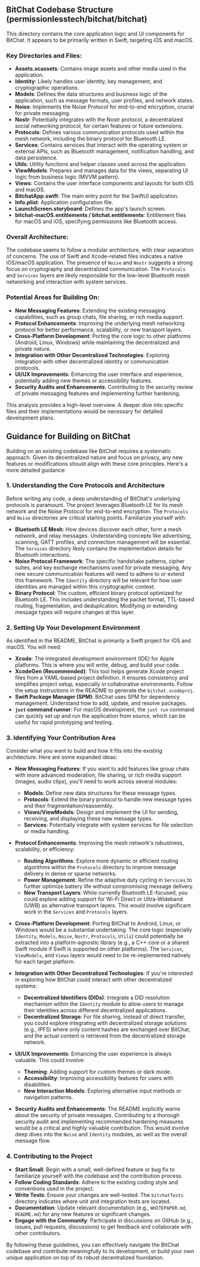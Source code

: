 ## BitChat Codebase Structure (permissionlesstech/bitchat/bitchat)

This directory contains the core application logic and UI components for BitChat. It appears to be primarily written in Swift, targeting iOS and macOS.

### Key Directories and Files:

*   **Assets.xcassets**: Contains image assets and other media used in the application.
*   **Identity**: Likely handles user identity, key management, and cryptographic operations.
*   **Models**: Defines the data structures and business logic of the application, such as message formats, user profiles, and network states.
*   **Noise**: Implements the Noise Protocol for end-to-end encryption, crucial for private messaging.
*   **Nostr**: Potentially integrates with the Nostr protocol, a decentralized social networking protocol, for certain features or future extensions.
*   **Protocols**: Defines various communication protocols used within the mesh network, including the binary protocol for Bluetooth LE.
*   **Services**: Contains services that interact with the operating system or external APIs, such as Bluetooth management, notification handling, and data persistence.
*   **Utils**: Utility functions and helper classes used across the application.
*   **ViewModels**: Prepares and manages data for the views, separating UI logic from business logic (MVVM pattern).
*   **Views**: Contains the user interface components and layouts for both iOS and macOS.
*   **BitchatApp.swift**: The main entry point for the SwiftUI application.
*   **Info.plist**: Application configuration file.
*   **LaunchScreen.storyboard**: Defines the app's launch screen.
*   **bitchat-macOS.entitlements / bitchat.entitlements**: Entitlement files for macOS and iOS, specifying permissions like Bluetooth access.

### Overall Architecture:

The codebase seems to follow a modular architecture, with clear separation of concerns. The use of Swift and Xcode-related files indicates a native iOS/macOS application. The presence of `Noise` and `Nostr` suggests a strong focus on cryptography and decentralized communication. The `Protocols` and `Services` layers are likely responsible for the low-level Bluetooth mesh networking and interaction with system services.

### Potential Areas for Building On:

*   **New Messaging Features**: Extending the existing messaging capabilities, such as group chats, file sharing, or rich media support.
*   **Protocol Enhancements**: Improving the underlying mesh networking protocol for better performance, scalability, or new transport layers.
*   **Cross-Platform Development**: Porting the core logic to other platforms (Android, Linux, Windows) while maintaining the decentralized and private nature.
*   **Integration with Other Decentralized Technologies**: Exploring integration with other decentralized identity or communication protocols.
*   **UI/UX Improvements**: Enhancing the user interface and experience, potentially adding new themes or accessibility features.
*   **Security Audits and Enhancements**: Contributing to the security review of private messaging features and implementing further hardening.

This analysis provides a high-level overview. A deeper dive into specific files and their implementations would be necessary for detailed development plans.



## Guidance for Building on BitChat

Building on an existing codebase like BitChat requires a systematic approach. Given its decentralized nature and focus on privacy, any new features or modifications should align with these core principles. Here's a more detailed guidance:

### 1. Understanding the Core Protocols and Architecture

Before writing any code, a deep understanding of BitChat's underlying protocols is paramount. The project leverages Bluetooth LE for its mesh network and the Noise Protocol for end-to-end encryption. The `Protocols` and `Noise` directories are critical starting points. Familiarize yourself with:

*   **Bluetooth LE Mesh**: How devices discover each other, form a mesh network, and relay messages. Understanding concepts like advertising, scanning, GATT profiles, and connection management will be essential. The `Services` directory likely contains the implementation details for Bluetooth interactions.
*   **Noise Protocol Framework**: The specific handshake patterns, cipher suites, and key exchange mechanisms used for private messaging. Any new secure communication features will need to adhere to or extend this framework. The `Identity` directory will be relevant for how user identities are managed within this cryptographic context.
*   **Binary Protocol**: The custom, efficient binary protocol optimized for Bluetooth LE. This includes understanding the packet format, TTL-based routing, fragmentation, and deduplication. Modifying or extending message types will require changes at this layer.

### 2. Setting Up Your Development Environment

As identified in the README, BitChat is primarily a Swift project for iOS and macOS. You will need:

*   **Xcode**: The integrated development environment (IDE) for Apple platforms. This is where you will write, debug, and build your code.
*   **XcodeGen (Recommended)**: This tool helps generate Xcode project files from a YAML-based project definition. It ensures consistency and simplifies project setup, especially in collaborative environments. Follow the setup instructions in the README to generate the `bitchat.xcodeproj`.
*   **Swift Package Manager (SPM)**: BitChat uses SPM for dependency management. Understand how to add, update, and resolve packages.
*   **`just` command runner**: For macOS development, the `just run` command can quickly set up and run the application from source, which can be useful for rapid prototyping and testing.

### 3. Identifying Your Contribution Area

Consider what you want to build and how it fits into the existing architecture. Here are some expanded ideas:

*   **New Messaging Features**: If you want to add features like group chats with more advanced moderation, file sharing, or rich media support (images, audio clips), you'll need to work across several modules:
    *   **Models**: Define new data structures for these message types.
    *   **Protocols**: Extend the binary protocol to handle new message types and their fragmentation/reassembly.
    *   **Views/ViewModels**: Design and implement the UI for sending, receiving, and displaying these new message types.
    *   **Services**: Potentially integrate with system services for file selection or media handling.

*   **Protocol Enhancements**: Improving the mesh network's robustness, scalability, or efficiency:
    *   **Routing Algorithms**: Explore more dynamic or efficient routing algorithms within the `Protocols` directory to improve message delivery in dense or sparse networks.
    *   **Power Management**: Refine the adaptive duty cycling in `Services` to further optimize battery life without compromising message delivery.
    *   **New Transport Layers**: While currently Bluetooth LE-focused, you could explore adding support for Wi-Fi Direct or Ultra-Wideband (UWB) as alternative transport layers. This would involve significant work in the `Services` and `Protocols` layers.

*   **Cross-Platform Development**: Porting BitChat to Android, Linux, or Windows would be a substantial undertaking. The core logic (especially `Identity`, `Models`, `Noise`, `Nostr`, `Protocols`, `Utils`) could potentially be extracted into a platform-agnostic library (e.g., a C++ core or a shared Swift module if Swift is supported on other platforms). The `Services`, `ViewModels`, and `Views` layers would need to be re-implemented natively for each target platform.

*   **Integration with Other Decentralized Technologies**: If you're interested in exploring how BitChat could interact with other decentralized systems:
    *   **Decentralized Identifiers (DIDs)**: Integrate a DID resolution mechanism within the `Identity` module to allow users to manage their identities across different decentralized applications.
    *   **Decentralized Storage**: For file sharing, instead of direct transfer, you could explore integrating with decentralized storage solutions (e.g., IPFS) where only content hashes are exchanged over BitChat, and the actual content is retrieved from the decentralized storage network.

*   **UI/UX Improvements**: Enhancing the user experience is always valuable. This could involve:
    *   **Theming**: Adding support for custom themes or dark mode.
    *   **Accessibility**: Improving accessibility features for users with disabilities.
    *   **New Interaction Models**: Exploring alternative input methods or navigation patterns.

*   **Security Audits and Enhancements**: The README explicitly warns about the security of private messages. Contributing to a thorough security audit and implementing recommended hardening measures would be a critical and highly valuable contribution. This would involve deep dives into the `Noise` and `Identity` modules, as well as the overall message flow.

### 4. Contributing to the Project

*   **Start Small**: Begin with a small, well-defined feature or bug fix to familiarize yourself with the codebase and the contribution process.
*   **Follow Coding Standards**: Adhere to the existing coding style and conventions used in the project.
*   **Write Tests**: Ensure your changes are well-tested. The `bitchatTests` directory indicates where unit and integration tests are located.
*   **Documentation**: Update relevant documentation (e.g., `WHITEPAPER.md`, `README.md`) for any new features or significant changes.
*   **Engage with the Community**: Participate in discussions on GitHub (e.g., issues, pull requests, discussions) to get feedback and collaborate with other contributors.

By following these guidelines, you can effectively navigate the BitChat codebase and contribute meaningfully to its development, or build your own unique application on top of its robust decentralized foundation.

